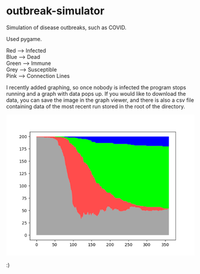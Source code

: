 # outbreak-simulator
Simulation of disease outbreaks, such as COVID.

Used pygame.

Red --> Infected <br>
Blue --> Dead<br>
Green --> Immune<br>
Grey --> Susceptible<br>
Pink --> Connection Lines

I recently added graphing, so once nobody is infected the program stops running and a graph with data pops up. If you would like to download the data, you can save the image in the graph viewer, and there is also a csv file containing data of the most recent run stored in the root of the directory.

![alt text](https://github.com/owenmoogk/outbreak-simulator/blob/main/Figure_1.png?raw=true)

:)
